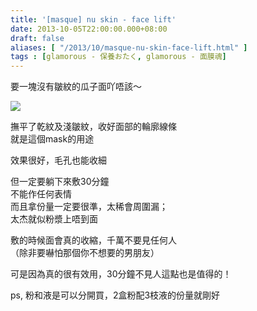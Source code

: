 ```yaml
---
title: '[masque] nu skin - face lift'
date: 2013-10-05T22:00:00.000+08:00
draft: false
aliases: [ "/2013/10/masque-nu-skin-face-lift.html" ]
tags : [glamorous - 保養おたく, glamorous - 面膜魂]
---
```


要一塊沒有皺紋的瓜子面吖唔該～  

[![](https://2.bp.blogspot.com/-ssAdFMc4dmw/XCOQgO9D2mI/AAAAAAAAB2U/egiGOXHBc6AuCidmk55oG2_NaacVbuoowCLcBGAs/s640/17.jpg)](https://2.bp.blogspot.com/-ssAdFMc4dmw/XCOQgO9D2mI/AAAAAAAAB2U/egiGOXHBc6AuCidmk55oG2_NaacVbuoowCLcBGAs/s1600/17.jpg)

撫平了乾紋及淺皺紋，收好面部的輪廓線條  
就是這個mask的用途   
  
效果很好，毛孔也能收細  
  
但一定要躺下來敷30分鐘  
不能作任何表情  
而且拿份量一定要很準，太稀會周圍漏；  
太杰就似粉漿上唔到面  
  
敷的時候面會真的收縮，千萬不要見任何人  
（除非要嚇怕那個你不想要的男朋友）  
  
可是因為真的很有效用，30分鐘不見人這點也是值得的！  
  
  
ps, 粉和液是可以分開買，2盒粉配3枝液的份量就剛好